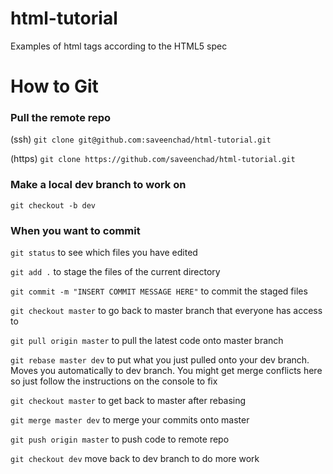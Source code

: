 # html-tutorial
Examples of html tags according to the HTML5 spec

# How to Git

### Pull the remote repo

(ssh) `git clone git@github.com:saveenchad/html-tutorial.git`

(https) `git clone https://github.com/saveenchad/html-tutorial.git`

### Make a local dev branch to work on

`git checkout -b dev`

### When you want to commit

`git status` to see which files you have edited

`git add .` to stage the files of the current directory

`git commit -m "INSERT COMMIT MESSAGE HERE"` to commit the staged files

`git checkout master` to go back to master branch that everyone has access to

`git pull origin master` to pull the latest code onto master branch

`git rebase master dev` to put what you just pulled onto your dev branch. Moves you automatically to dev branch. You might get merge conflicts here so just follow the instructions on the console to fix

`git checkout master` to get back to master after rebasing

`git merge master dev` to merge your commits onto master

`git push origin master` to push code to remote repo

`git checkout dev` move back to dev branch to do more work
